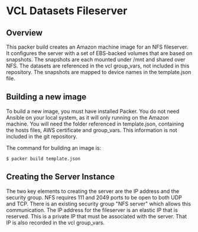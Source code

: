 # VCL Datasets Fileserver

## Overview

This packer build creates an Amazon machine image for an NFS fileserver. It
configures the server with a set of EBS-backed volumes that are based on snapshots.
The snapshots are each mounted under /mnt and shared over NFS. The datasets are
referenced in the vcl group_vars, not included in this repository. The snapshots
are mapped to device names in the template.json file.

## Building a new image

To build a new image, you must have installed Packer. You do not need Ansible on
your local system, as it will only running on the Amazon machine. You will need
the folder referenced in template.json, containing the hosts files, AWS certificate
and group_vars. This information is not included in the git repository.

The command for building an image is:

    $ packer build template.json

## Creating the Server Instance

The two key elements to creating the server are the IP address and the security group.
NFS requires 111 and 2049 ports to be open to both UDP and TCP. There is an existing
security group "NFS server" which allows this communication. The IP address for the
fileserver is an elastic IP that is reserved. This is a private IP that must be
associated with the server. That IP is also recorded in the vcl group_vars.
